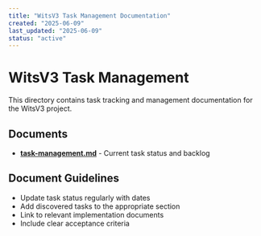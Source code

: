 ```yaml
---
title: "WitsV3 Task Management Documentation"
created: "2025-06-09"
last_updated: "2025-06-09"
status: "active"
---
```

# WitsV3 Task Management

This directory contains task tracking and management documentation for the WitsV3 project.

## Documents

- **[task-management.md](task-management.md)** - Current task status and backlog

## Document Guidelines

- Update task status regularly with dates
- Add discovered tasks to the appropriate section
- Link to relevant implementation documents
- Include clear acceptance criteria
